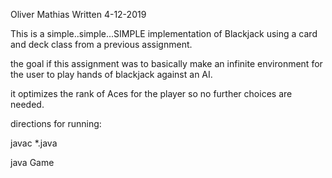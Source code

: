 Oliver Mathias
Written 4-12-2019

This is a simple..simple...SIMPLE implementation of Blackjack
using a card and deck class from a previous assignment.

the goal if this assignment was to basically make an infinite environment for the user
to play hands of blackjack against an AI.

it optimizes the rank of Aces for the player so no further choices are needed.

directions for running:

javac *.java

java Game
